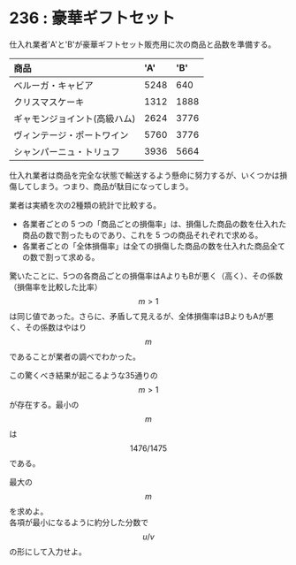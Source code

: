 # 236 : 豪華ギフトセット

仕入れ業者'A'と'B'が豪華ギフトセット販売用に次の商品と品数を準備する。

| 商品 | 'A' | 'B' |
| :--- | :--- | :--- |
| ベルーガ・キャビア | 5248 | 640 |
| クリスマスケーキ | 1312 | 1888 |
| ギャモンジョイント\(高級ハム\) | 2624 | 3776 |
| ヴィンテージ・ポートワイン | 5760 | 3776 |
| シャンパーニュ・トリュフ | 3936 | 5664 |

仕入れ業者は商品を完全な状態で輸送するよう懸命に努力するが、いくつかは損傷してしまう。つまり、商品が駄目になってしまう。

業者は実績を次の2種類の統計で比較する。

* 各業者ごとの 5 つの「商品ごとの損傷率」は、損傷した商品の数を仕入れた商品の数で割ったものであり、これを 5 つの商品それぞれで求める。
* 各業者ごとの「全体損傷率」は全ての損傷した商品の数を仕入れた商品全ての数で割って求める。

驚いたことに、5つの各商品ごとの損傷率はAよりもBが悪く（高く）、その係数（損傷率を比較した比率）$$m>1$$は同じ値であった。さらに、矛盾して見えるが、全体損傷率はBよりもAが悪く、その係数はやはり$$m$$であることが業者の調べでわかった。

この驚くべき結果が起こるような35通りの$$m>1$$が存在する。最小の$$m$$は$$1476/1475$$である。

最大の$$m$$を求めよ。  
各項が最小になるように約分した分数で$$u/v$$の形にして入力せよ。


